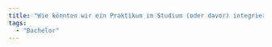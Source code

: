 ```yaml
---
title: "Wie könnten wir ein Praktikum im Studium (oder davor) integrieren?"
tags:
  - "Bachelor"
---
```

